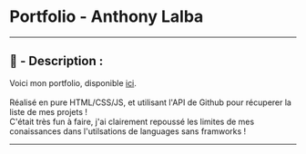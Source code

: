 # Portfolio - Anthony Lalba

-----

## 📄 - Description :

<p>
	Voici mon portfolio, disponible <a href="http://anthonylalba.com" target="_blank">ici</a>.
	<br><br>
	Réalisé en pure HTML/CSS/JS, et utilisant l'API de Github pour récuperer la liste de mes projets !<br>
C'était très fun à faire, j'ai clairement repoussé les limites de mes conaissances dans l'utilsations de languages sans framworks !
</p>

-----

